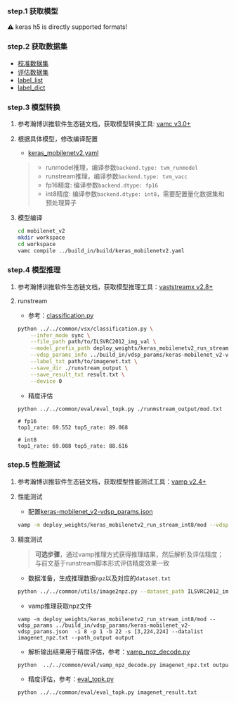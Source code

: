 ### step.1 获取模型
⚠️ keras h5 is directly supported formats!

### step.2 获取数据集
- [校准数据集](https://image-net.org/challenges/LSVRC/2012/index.php)
- [评估数据集](https://image-net.org/challenges/LSVRC/2012/index.php)
- [label_list](../../common/label//imagenet.txt)
- [label_dict](../../common/label//imagenet1000_clsid_to_human.txt)

### step.3 模型转换

1. 参考瀚博训推软件生态链文档，获取模型转换工具: [vamc v3.0+](../../../../docs/vastai_software.md)

2. 根据具体模型，修改编译配置
    - [keras_mobilenetv2.yaml](../build_in/build/keras_mobilenetv2.yaml)
    
    > - runmodel推理，编译参数`backend.type: tvm_runmodel`
    > - runstream推理，编译参数`backend.type: tvm_vacc`
    > - fp16精度: 编译参数`backend.dtype: fp16`
    > - int8精度: 编译参数`backend.dtype: int8`，需要配置量化数据集和预处理算子

3. 模型编译

    ```bash
    cd mobilenet_v2
    mkdir workspace
    cd workspace
    vamc compile ../build_in/build/keras_mobilenetv2.yaml
    ```

### step.4 模型推理

1. 参考瀚博训推软件生态链文档，获取模型推理工具：[vaststreamx v2.8+](../../../../docs/vastai_software.md)

2. runstream
    - 参考：[classification.py](../../common/vsx/classification.py)
    ```bash
    python ../../common/vsx/classification.py \
        --infer_mode sync \
        --file_path path/to/ILSVRC2012_img_val \
        --model_prefix_path deploy_weights/keras_mobilenetv2_run_stream_fp16/mod \
        --vdsp_params_info ../build_in/vdsp_params/keras-mobilenet_v2-vdsp_params.json \
        --label_txt path/to/imagenet.txt \
        --save_dir ./runstream_output \
        --save_result_txt result.txt \
        --device 0
    ```

    - 精度评估
    ```
    python ../../common/eval/eval_topk.py ./runmstream_output/mod.txt
    ```

    ```
    # fp16
    top1_rate: 69.552 top5_rate: 89.068

    # int8
    top1_rate: 69.088 top5_rate: 88.616
    ```

### step.5 性能测试
1. 参考瀚博训推软件生态链文档，获取模型性能测试工具：[vamp v2.4+](../../../../docs/vastai_software.md)

2. 性能测试
    - 配置[keras-mobilenet_v2-vdsp_params.json](../build_in/vdsp_params/keras-mobilenet_v2-vdsp_params.json)
    ```bash
    vamp -m deploy_weights/keras_mobilenetv2_run_stream_int8/mod --vdsp_params ../build_in/vdsp_params/keras-mobilenet_v2-vdsp_params.json  -i 8 -p 1 -b 2 -s [3,224,224]
    ```

3. 精度测试
    > **可选步骤**，通过vamp推理方式获得推理结果，然后解析及评估精度；与前文基于runstream脚本形式评估精度效果一致
    
    - 数据准备，生成推理数据`npz`以及对应的`dataset.txt`
    ```bash
    python ../../common/utils/image2npz.py --dataset_path ILSVRC2012_img_val --target_path  input_npz  --text_path imagenet_npz.txt
    ```

    - vamp推理获取npz文件
    ```
    vamp -m deploy_weights/keras_mobilenetv2_run_stream_int8/mod --vdsp_params ../build_in/vdsp_params/keras-mobilenet_v2-vdsp_params.json  -i 8 -p 1 -b 22 -s [3,224,224] --datalist imagenet_npz.txt --path_output output
    ```

    - 解析输出结果用于精度评估，参考：[vamp_npz_decode.py](../../common/eval/vamp_npz_decode.py)
    ```bash
    python  ../../common/eval/vamp_npz_decode.py imagenet_npz.txt output imagenet_result.txt imagenet.txt
    ```
    
    - 精度评估，参考：[eval_topk.py](../../common/eval/eval_topk.py)
    ```bash
    python ../../common/eval/eval_topk.py imagenet_result.txt
    ```
